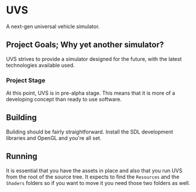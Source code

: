 # UVS
A next-gen universal vehicle simulator.

## Project Goals; Why yet another simulator?
UVS strives to provide a simulator designed for the future, with the latest technologies available used.
### Project Stage
At this point, UVS is in pre-alpha stage. This means that it is more of a developing concept than ready to use software.

## Building
Building should be fairly straightforward. Install the SDL development libraries and OpenGL and you're all set.

## Running
It is essential that you have the assets in place and also that you run UVS from the root of the source tree.
It expects to find the `Resources` and the `Shaders` folders so if you want to move it you need those two folders as well.
